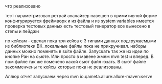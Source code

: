 что реализовано

тест параметризован
ретрай аналайзер навешен в примитивной форме
конфигурируется фреймворк и из файла и из system variables
имеется проверка тестовых данных
есть тестовый генератор
все вынесено в степы и пейджи

по кейсам - сделал пока три кейса с 3 типами данных подгружаемыми из библиотеки ВК. 
локальные файлы пока не прикручивал. наборы данных можно поменять в suite файле. 
Запускать так же из идеи по кнопке Ран на сьюте. Или просто в мавене жмем mvn test и вперед. 
В пом файле так же помечено какой сьют файл юзать. 
В сьют файле закомменчены те кейсы которые пока не реализованы.

Аллюр отчет запускаем через mvn io.qameta.allure:allure-maven:serve
